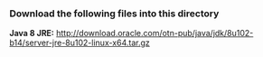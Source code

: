 ### Download the following files into this directory

**Java 8 JRE:** http://download.oracle.com/otn-pub/java/jdk/8u102-b14/server-jre-8u102-linux-x64.tar.gz


